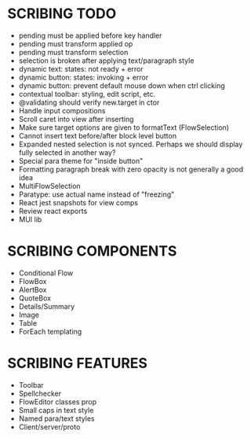 SCRIBING TODO
=============
- pending must be applied before key handler
- pending must transform applied op
- pending must transform selection
- selection is broken after applying text/paragraph style
- dynamic text: states: not ready + error
- dynamic button: states: invoking + error
- dynamic button: prevent default mouse down when ctrl clicking
- contextual toolbar: styling, edit script, etc.
- @validating should verify new.target in ctor
- Handle input compositions
- Scroll caret into view after inserting
- Make sure target options are given to formatText (FlowSelection)
- Cannot insert text before/after block level button
- Expanded nested selection is not synced. Perhaps we should display fully selected in another way?
- Special para theme for "inside button"
- Formatting paragraph break with zero opacity is not generally a good idea
- MultiFlowSelection
- Paratype: use actual name instead of "freezing"
- React jest snapshots for view comps
- Review react exports
- MUI lib

SCRIBING COMPONENTS
===================

- Conditional Flow
- FlowBox
- AlertBox
- QuoteBox
- Details/Summary
- Image
- Table
- ForEach templating


SCRIBING FEATURES
=================
- Toolbar
- Spellchecker
- FlowEditor classes prop
- Small caps in text style
- Named para/text styles
- Client/server/proto
